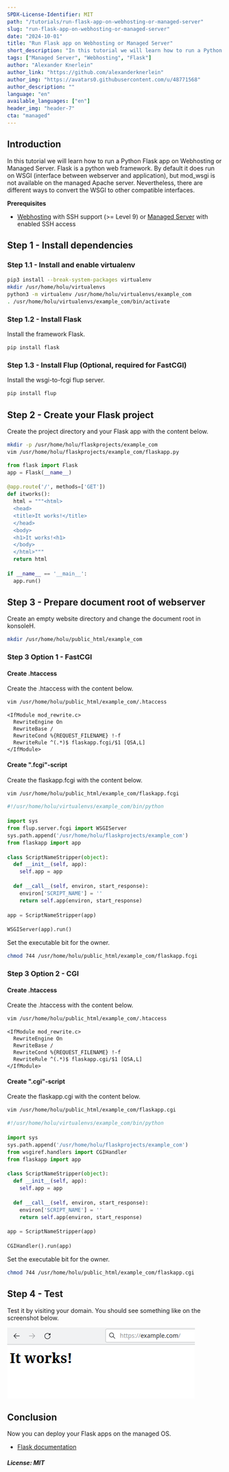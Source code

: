 ```yaml
---
SPDX-License-Identifier: MIT
path: "/tutorials/run-flask-app-on-webhosting-or-managed-server"
slug: "run-flask-app-on-webhosting-or-managed-server"
date: "2024-10-01"
title: "Run Flask app on Webhosting or Managed Server"
short_description: "In this tutorial we will learn how to run a Python Flask app on Webhosting or Managed Server"
tags: ["Managed Server", "Webhosting", "Flask"]
author: "Alexander Knerlein"
author_link: "https://github.com/alexanderknerlein"
author_img: "https://avatars0.githubusercontent.com/u/48771568"
author_description: ""
language: "en"
available_languages: ["en"]
header_img: "header-7"
cta: "managed"
---
```


## Introduction

In this tutorial we will learn how to run a Python Flask app on Webhosting or Managed Server. Flask is a python web framework. By default it does run on WSGI (interface between webserver and application), but mod_wsgi is not available on the managed Apache server. Nevertheless, there are different ways to convert the WSGI to other compatible interfaces.
 
**Prerequisites**

- [Webhosting](https://www.hetzner.com/webhosting?country=ot) with SSH support (>= Level 9) or [Managed Server](https://www.hetzner.com/managed-server?country=ot) with enabled SSH access

## Step 1 - Install dependencies

### Step 1.1 - Install and enable virtualenv 

```bash
pip3 install --break-system-packages virtualenv
mkdir /usr/home/holu/virtualenvs
python3 -m virtualenv /usr/home/holu/virtualenvs/example_com
. /usr/home/holu/virtualenvs/example_com/bin/activate
```

### Step 1.2 - Install Flask

Install the framework Flask.

```bash
pip install flask
```

### Step 1.3 - Install Flup (Optional, required for FastCGI)

Install the wsgi-to-fcgi flup server.

```bash
pip install flup
```

## Step 2 - Create your Flask project

Create the project directory and your Flask app with the content below.

```bash
mkdir -p /usr/home/holu/flaskprojects/example_com
vim /usr/home/holu/flaskprojects/example_com/flaskapp.py
```

```python
from flask import Flask
app = Flask(__name__)

@app.route('/', methods=['GET'])
def itworks():
  html = """<html>
  <head>
  <title>It works!</title>
  </head>
  <body>
  <h1>It works!<h1>
  </body>
  </html>"""
  return html

if __name__ == '__main__':
  app.run()
```

## Step 3 - Prepare document root of webserver

Create an empty website directory and change the document root in konsoleH.

```bash
mkdir /usr/home/holu/public_html/example_com
```

### Step 3 Option 1 - FastCGI

#### Create .htaccess

Create the .htaccess with the content below.

```bash
vim /usr/home/holu/public_html/example_com/.htaccess
```

```apacheconf
<IfModule mod_rewrite.c>
  RewriteEngine On
  RewriteBase /
  RewriteCond %{REQUEST_FILENAME} !-f
  RewriteRule ^(.*)$ flaskapp.fcgi/$1 [QSA,L]
</IfModule>
```

#### Create ".fcgi"-script

Create the flaskapp.fcgi with the content below.

```bash
vim /usr/home/holu/public_html/example_com/flaskapp.fcgi
```

```python
#!/usr/home/holu/virtualenvs/example_com/bin/python

import sys
from flup.server.fcgi import WSGIServer
sys.path.append('/usr/home/holu/flaskprojects/example_com')
from flaskapp import app

class ScriptNameStripper(object):
  def __init__(self, app):
    self.app = app

  def __call__(self, environ, start_response):
    environ['SCRIPT_NAME'] = ''
    return self.app(environ, start_response)

app = ScriptNameStripper(app)

WSGIServer(app).run()
```

Set the executable bit for the owner.

```bash
chmod 744 /usr/home/holu/public_html/example_com/flaskapp.fcgi
```

### Step 3 Option 2 - CGI

#### Create .htaccess

Create the .htaccess with the content below.

```bash
vim /usr/home/holu/public_html/example_com/.htaccess
```

```apacheconf
<IfModule mod_rewrite.c>
  RewriteEngine On
  RewriteBase /
  RewriteCond %{REQUEST_FILENAME} !-f
  RewriteRule ^(.*)$ flaskapp.cgi/$1 [QSA,L]
</IfModule>
```

#### Create ".cgi"-script

Create the flaskapp.cgi with the content below.

```bash
vim /usr/home/holu/public_html/example_com/flaskapp.cgi
```

```python
#!/usr/home/holu/virtualenvs/example_com/bin/python

import sys
sys.path.append('/usr/home/holu/flaskprojects/example_com')
from wsgiref.handlers import CGIHandler
from flaskapp import app

class ScriptNameStripper(object):
  def __init__(self, app):
    self.app = app

  def __call__(self, environ, start_response):
    environ['SCRIPT_NAME'] = ''
    return self.app(environ, start_response)

app = ScriptNameStripper(app)

CGIHandler().run(app)
```
Set the executable bit for the owner.

```bash
chmod 744 /usr/home/holu/public_html/example_com/flaskapp.cgi
```

## Step 4 - Test

Test it by visiting your domain. You should see something like on the screenshot below.

![Flask test](images/flasktest.png)

## Conclusion

Now you can deploy your Flask apps on the managed OS.

- [Flask documentation](https://flask.palletsprojects.com)

##### License: MIT

<!--

Contributor's Certificate of Origin

By making a contribution to this project, I certify that:

(a) The contribution was created in whole or in part by me and I have
    the right to submit it under the license indicated in the file; or

(b) The contribution is based upon previous work that, to the best of my
    knowledge, is covered under an appropriate license and I have the
    right under that license to submit that work with modifications,
    whether created in whole or in part by me, under the same license
    (unless I am permitted to submit under a different license), as
    indicated in the file; or

(c) The contribution was provided directly to me by some other person
    who certified (a), (b) or (c) and I have not modified it.

(d) I understand and agree that this project and the contribution are
    public and that a record of the contribution (including all personal
    information I submit with it, including my sign-off) is maintained
    indefinitely and may be redistributed consistent with this project
    or the license(s) involved.

Signed-off-by: [Alexander Knerlein alexanderknerlein@outlook.de]

-->
